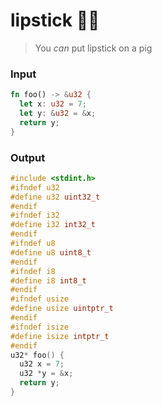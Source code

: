 # lipstick 💄🐷

> You _can_ put lipstick on a pig


### Input
```rust
fn foo() -> &u32 {
  let x: u32 = 7;
  let y: &u32 = &x;
  return y;
}
```

### Output
```c
#include <stdint.h>
#ifndef u32
#define u32 uint32_t
#endif
#ifndef i32
#define i32 int32_t
#endif
#ifndef u8
#define u8 uint8_t
#endif
#ifndef i8
#define i8 int8_t
#endif
#ifndef usize
#define usize uintptr_t
#endif
#ifndef isize
#define isize intptr_t
#endif
u32* foo() {
  u32 x = 7;
  u32 *y = &x;
  return y;
}
```